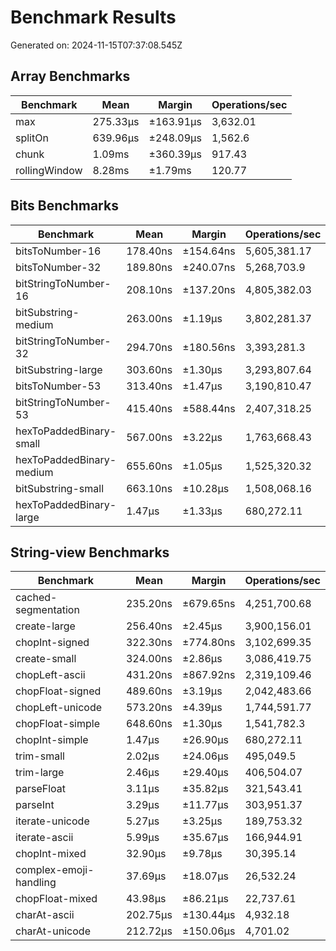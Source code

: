 # Benchmark Results

Generated on: 2024-11-15T07:37:08.545Z


## Array Benchmarks

| Benchmark | Mean | Margin | Operations/sec |
|-----------|------|--------|---------------|
| max | 275.33µs | ±163.91µs | 3,632.01 |
| splitOn | 639.96µs | ±248.09µs | 1,562.6 |
| chunk | 1.09ms | ±360.39µs | 917.43 |
| rollingWindow | 8.28ms | ±1.79ms | 120.77 |


## Bits Benchmarks

| Benchmark | Mean | Margin | Operations/sec |
|-----------|------|--------|---------------|
| bitsToNumber-16 | 178.40ns | ±154.64ns | 5,605,381.17 |
| bitsToNumber-32 | 189.80ns | ±240.07ns | 5,268,703.9 |
| bitStringToNumber-16 | 208.10ns | ±137.20ns | 4,805,382.03 |
| bitSubstring-medium | 263.00ns | ±1.19µs | 3,802,281.37 |
| bitStringToNumber-32 | 294.70ns | ±180.56ns | 3,393,281.3 |
| bitSubstring-large | 303.60ns | ±1.30µs | 3,293,807.64 |
| bitsToNumber-53 | 313.40ns | ±1.47µs | 3,190,810.47 |
| bitStringToNumber-53 | 415.40ns | ±588.44ns | 2,407,318.25 |
| hexToPaddedBinary-small | 567.00ns | ±3.22µs | 1,763,668.43 |
| hexToPaddedBinary-medium | 655.60ns | ±1.05µs | 1,525,320.32 |
| bitSubstring-small | 663.10ns | ±10.28µs | 1,508,068.16 |
| hexToPaddedBinary-large | 1.47µs | ±1.33µs | 680,272.11 |


## String-view Benchmarks

| Benchmark | Mean | Margin | Operations/sec |
|-----------|------|--------|---------------|
| cached-segmentation | 235.20ns | ±679.65ns | 4,251,700.68 |
| create-large | 256.40ns | ±2.45µs | 3,900,156.01 |
| chopInt-signed | 322.30ns | ±774.80ns | 3,102,699.35 |
| create-small | 324.00ns | ±2.86µs | 3,086,419.75 |
| chopLeft-ascii | 431.20ns | ±867.92ns | 2,319,109.46 |
| chopFloat-signed | 489.60ns | ±3.19µs | 2,042,483.66 |
| chopLeft-unicode | 573.20ns | ±4.39µs | 1,744,591.77 |
| chopFloat-simple | 648.60ns | ±1.30µs | 1,541,782.3 |
| chopInt-simple | 1.47µs | ±26.90µs | 680,272.11 |
| trim-small | 2.02µs | ±24.06µs | 495,049.5 |
| trim-large | 2.46µs | ±29.40µs | 406,504.07 |
| parseFloat | 3.11µs | ±35.82µs | 321,543.41 |
| parseInt | 3.29µs | ±11.77µs | 303,951.37 |
| iterate-unicode | 5.27µs | ±3.25µs | 189,753.32 |
| iterate-ascii | 5.99µs | ±35.67µs | 166,944.91 |
| chopInt-mixed | 32.90µs | ±9.78µs | 30,395.14 |
| complex-emoji-handling | 37.69µs | ±18.07µs | 26,532.24 |
| chopFloat-mixed | 43.98µs | ±86.21µs | 22,737.61 |
| charAt-ascii | 202.75µs | ±130.44µs | 4,932.18 |
| charAt-unicode | 212.72µs | ±150.06µs | 4,701.02 |


